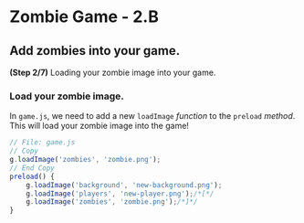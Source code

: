 # Zombie Game - 2.B

## Add zombies into your game.

**(Step 2/7)** Loading your zombie image into your game.

### Load your zombie image.

In `game.js`, we need to add a new `loadImage` _function_ to the `preload` _method_.
This will load your zombie image into the game!

``` javascript
// File: game.js
// Copy
g.loadImage('zombies', 'zombie.png');
// End Copy
preload() {
    g.loadImage('background', 'new-background.png');
    g.loadImage('players', 'new-player.png');/*[*/
    g.loadImage('zombies', 'zombie.png');/*]*/
}
```
